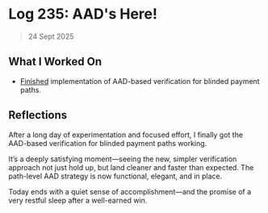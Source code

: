 # Log 235: AAD's Here!

> 24 Sept 2025

## What I Worked On

- [Finished] implementation of AAD-based verification for blinded payment paths.

## Reflections

After a long day of experimentation and focused effort, I finally got the
AAD-based verification for blinded payment paths working.

It’s a deeply satisfying moment—seeing the new, simpler verification approach
not just hold up, but land cleaner and faster than expected. The path-level AAD
strategy is now functional, elegant, and in place.

Today ends with a quiet sense of accomplishment—and the promise of a very
restful sleep after a well-earned win.

[Finished]: https://github.com/shaavan/rust-lightning/commits/aad-payment-02
